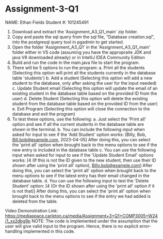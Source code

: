# Assignment-3-Q1
NAME: Ethan Fields
Student #: 101245491

1. Download and extract the 'Assignment_A3_Q1_main' zip folder.
2. Copy and paste the sql query from the sql file, "Database creation.sql", into the postgresql query tool in pgadmin to get started.
3. Open the folder 'Assignment_A3_Q1' in the 'Assignment_A3_Q1_main' folder either in VS code (assuming you have the appropraite JDK and java V8 downloaded already) or in IntelliJ IDEA Community Edition
4. Build and run the code in the main.java file to start the program.
5. There will be 5 options to run the program:
     a. Print all the students (Selecting this option will print all the students currently in the database table 'students')
     b. Add a student (Selecting this option will add a new student to the database, only after asking the user for the input needed)
     c. Update Student email (Selecting this option will update the email of an existing student in the database table based on the provided ID from the user)
     d. Delete Student (Selecting this option will delete the existing student from the database table based on the provided ID from the user)
     e. Exit Program (Selecting this option will close the connection to the database and exit the program)
6. To test these options, use the following:
     a. Just select the 'Print all' option and see if all the current students in the database table are shown in the terminal.
     b. You can include the following input when asked for input to see if the 'Add Student' option works:
         [Billy,
         Bob,
         Bill.bob@example.com,
         2023-04-05]
         After doing this, you can select the 'print all' option when brought back to the menu options to see if the new entry is included in the database table
     c. You can use the following input when asked for input to see if the 'Update Student Email' options works:
         [4  (If this is not the ID given to the new student, then use their ID shown after using the 'print all' option),
         Billy.bob@example.com] 
         After doing this, you can select the 'print all' option when brought back to the menu options to see if the latest entry has their email changed in the database table.
     d. You can use the following input to test the 'Delete Student' option:
        [4 (Or the ID shown after using the 'print all' option if it is not that)]
        After doing this, you can select the 'print all' option when brought back to the menu options to see if the entry we had added is deleted from the table.


Video Demonstration Link: https://mediaspace.carleton.ca/media/Assignment+3+Q1+COMP3005+W24/1_xs2dbg9p
NOTE: The code is implemented under the assumption that the user will give valid input to the program. Hence, there is no explicit error-handling implemented in this code.
